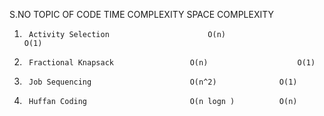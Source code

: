 S.NO    	TOPIC OF CODE                                              TIME COMPLEXITY         SPACE COMPLEXITY

1.		Activity Selection 						O(n)					O(1)

2.		Fractional Knapsack					O(n)					O(1)

3.		Job Sequencing						O(n^2) 				O(1)

4.		Huffan Coding 						O(n logn )			O(n)
